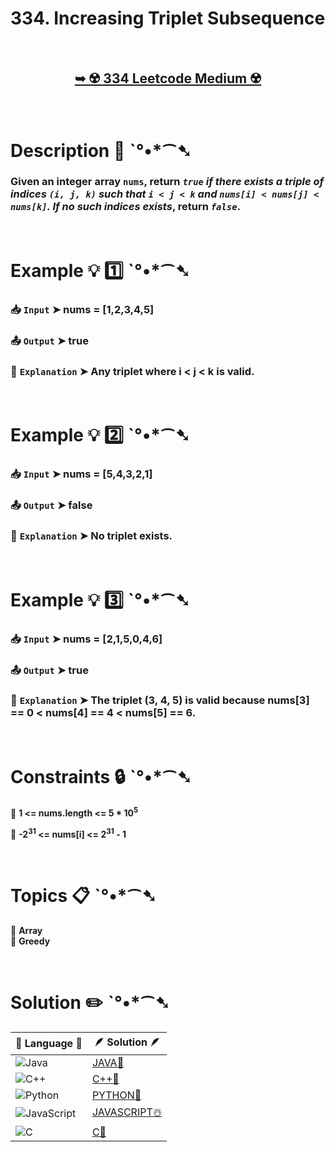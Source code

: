 # 334. Increasing Triplet Subsequence

</br>

<h2 align="center"> 

<a href="https://leetcode.com/problems/increasing-triplet-subsequence/description/?envType=study-plan-v2&envId=leetcode-75"><strong>➥ ☢️ 334 Leetcode Medium ☢️ </strong></a>
</h2>

</br>

# Description 📜 ˋ°•*⁀➷

### Given an integer array `nums`, return *`true` if there exists a triple of indices `(i, j, k)` such that `i < j < k` and `nums[i] < nums[j] < nums[k]`. If no such indices exists*, return *`false`*.

</br>

# Example 💡 1️⃣ ˋ°•*⁀➷

  ### 📥 `Input`  ➤ nums = [1,2,3,4,5]

  ### 📤 `Output`  ➤ true

  ### 🔦 `Explanation`  ➤ Any triplet where i < j < k is valid.

</br>

# Example 💡 2️⃣ ˋ°•*⁀➷

  ### 📥 `Input` ➤ nums = [5,4,3,2,1]

  ### 📤 `Output`  ➤ false 

  ### 🔦 `Explanation` ➤  No triplet exists.

</br>

# Example 💡 3️⃣ ˋ°•*⁀➷

  ### 📥 `Input` ➤  nums = [2,1,5,0,4,6]

  ### 📤 `Output`  ➤ true

  ### 🔦 `Explanation`  ➤ The triplet (3, 4, 5) is valid because nums[3] == 0 < nums[4] == 4 < nums[5] == 6.

</br>

# Constraints 🔒 ˋ°•*⁀➷

🔹 **1 <= nums.length <= 5 * 10<sup>5</sup>** </br>

🔹 **-2<sup>31</sup> <= nums[i] <= 2<sup>31</sup> - 1** </br>

</br>

# Topics 📋 ˋ°•*⁀➷

🔸 **Array**  </br>
🔸 **Greedy**  </br>

</br>

# Solution ✏️ ˋ°•*⁀➷

| 📒 Language 📒  | 🪶 Solution 🪶 |
| ------------- | ------------- |
|  ![Java](https://img.shields.io/badge/java-%23ED8B00.svg?style=for-the-badge&logo=openjdk&logoColor=white)  | [JAVA🍁]() |
|  ![C++](https://img.shields.io/badge/c++-%2300599C.svg?style=for-the-badge&logo=c%2B%2B&logoColor=white)  | [C++🎲]()  |
|  ![Python](https://img.shields.io/badge/python-3670A0?style=for-the-badge&logo=python&logoColor=ffdd54)    | [PYTHON🍰]() |
| ![JavaScript](https://img.shields.io/badge/javascript-%23323330.svg?style=for-the-badge&logo=javascript&logoColor=%23F7DF1E)   | [JAVASCRIPT☃️]() |
|   ![C](https://img.shields.io/badge/c-%2300599C.svg?style=for-the-badge&logo=c&logoColor=white)   | [C💖]()  |



